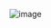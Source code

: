 ![image](https://github.com/gabrielcaxtanho/GERAD0RQRCODE/assets/96641560/7da67b68-e658-40b0-a11f-7d9835525331)
